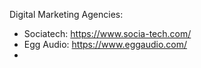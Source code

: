 Digital Marketing Agencies:

* Sociatech: https://www.socia-tech.com/
* Egg Audio: https://www.eggaudio.com/
* 
